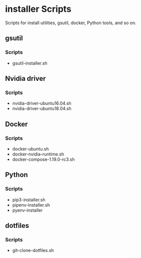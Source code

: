 # installer Scripts
Scripts for install utilities, gsutil, docker, Python tools, and so on.


## gsutil
### Scripts
- gsutil-installer.sh

## Nvidia driver
### Scripts
- nvidia-driver-ubuntu16.04.sh
- nvidia-driver-ubuntu18.04.sh

## Docker
### Scripts
- docker-ubuntu.sh
- docker-nvidia-runtime.sh
- docker-compose-1.19.0-rc3.sh

## Python
### Scripts
- pip3-installer.sh
- pipenv-installer.sh
- pyenv-installer

## dotfiles
### Scripts
- git-clone-dotfiles.sh

